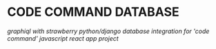 # CODE COMMAND DATABASE

_graphiql with strawberry python/django database integration for 'code command' javascript react app project_
